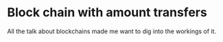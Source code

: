 # Block chain with amount transfers 

All the talk about blockchains made me want to dig into the workings of it.